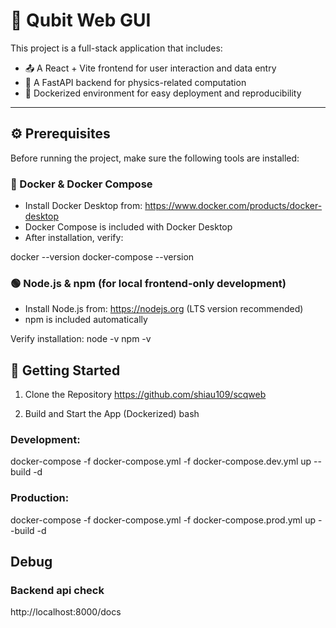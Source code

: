 # 🧪 Qubit Web GUI

This project is a full-stack application that includes:
- 📤 A React + Vite frontend for user interaction and data entry
- 🧠 A FastAPI backend for physics-related computation
- 🐳 Dockerized environment for easy deployment and reproducibility

---

## ⚙️ Prerequisites

Before running the project, make sure the following tools are installed:

### 🐳 Docker & Docker Compose
- Install Docker Desktop from: https://www.docker.com/products/docker-desktop
- Docker Compose is included with Docker Desktop
- After installation, verify:

docker --version
docker-compose --version

### 🟢 Node.js & npm (for local frontend-only development)
- Install Node.js from: https://nodejs.org (LTS version recommended)
- npm is included automatically

Verify installation:
node -v
npm -v

## 🚀 Getting Started
1. Clone the Repository
https://github.com/shiau109/scqweb

2. Build and Start the App (Dockerized)
bash
### Development:
docker-compose -f docker-compose.yml -f docker-compose.dev.yml up --build -d

### Production:
docker-compose -f docker-compose.yml -f docker-compose.prod.yml up --build -d
## Debug
### Backend api check
http://localhost:8000/docs